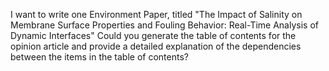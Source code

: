 I want to write one Environment Paper, titled "The Impact of Salinity on Membrane Surface Properties and Fouling Behavior: Real-Time Analysis of Dynamic Interfaces" Could you generate the table of contents for the opinion article and provide a detailed explanation of the dependencies between the items in the table of contents?